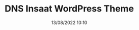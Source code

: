 ---
title: DNS Insaat WordPress Theme
date: 13/08/2022 10:10
categories: 
  - WordPress Themes
tags:
  - HTML
  - CSS
  - JavaScript
  - PHP
images: /assets/screencapture-dnsins-thecode-tr-2022-08-13-02_01_50.jpg
logo: /assets/logo/dns.png
madefor: https://dnsins.com
preview:
  - icon: fas fa-pager
    label: Index
    url: https://www.dnsins.com/
---
